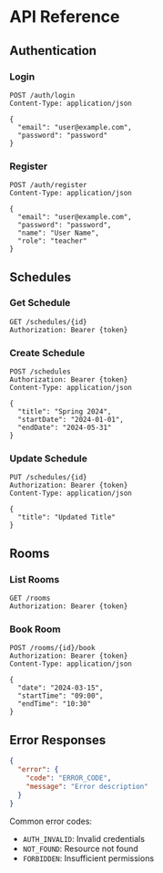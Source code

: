 # API Reference

## Authentication

### Login
```http
POST /auth/login
Content-Type: application/json

{
  "email": "user@example.com",
  "password": "password"
}
```

### Register
```http
POST /auth/register
Content-Type: application/json

{
  "email": "user@example.com",
  "password": "password",
  "name": "User Name",
  "role": "teacher"
}
```

## Schedules

### Get Schedule
```http
GET /schedules/{id}
Authorization: Bearer {token}
```

### Create Schedule
```http
POST /schedules
Authorization: Bearer {token}
Content-Type: application/json

{
  "title": "Spring 2024",
  "startDate": "2024-01-01",
  "endDate": "2024-05-31"
}
```

### Update Schedule
```http
PUT /schedules/{id}
Authorization: Bearer {token}
Content-Type: application/json

{
  "title": "Updated Title"
}
```

## Rooms

### List Rooms
```http
GET /rooms
Authorization: Bearer {token}
```

### Book Room
```http
POST /rooms/{id}/book
Authorization: Bearer {token}
Content-Type: application/json

{
  "date": "2024-03-15",
  "startTime": "09:00",
  "endTime": "10:30"
}
```

## Error Responses

```json
{
  "error": {
    "code": "ERROR_CODE",
    "message": "Error description"
  }
}
```

Common error codes:
- `AUTH_INVALID`: Invalid credentials
- `NOT_FOUND`: Resource not found
- `FORBIDDEN`: Insufficient permissions 